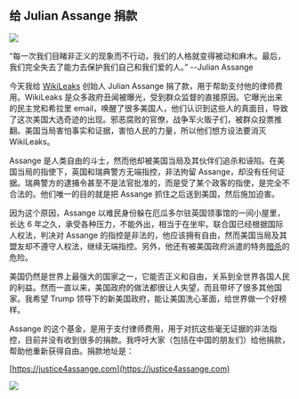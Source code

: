 ## 给 Julian Assange 捐款

![](http://www.yinwang.org/images/assange-quote1.jpg)

“每一次我们目睹非正义的现象而不行动，我们的人格就变得被动和麻木。最后，我们完全失去了能力去保护我们自己和我们爱的人。” --Julian Assange

今天我给 [WikiLeaks](https://wikileaks.org) 创始人 Julian Assange 捐了款，用于帮助支付他的律师费用。WikiLeaks 是众多政府丑闻被曝光，受到群众监督的直接原因。它曝光出来的民主党和希拉里 email，唤醒了很多美国人，他们认识到这些人的真面目，导致了这次美国大选奇迹的出现。邪恶腐败的官僚，战争军火贩子们，被群众投票推翻。美国当局害怕事实和证据，害怕人民的力量，所以他们想方设法要消灭 WikiLeaks。

Assange 是人类自由的斗士，然而他却被美国当局及其伙伴们追杀和诬陷。在美国当局的指使下，英国和瑞典警方无端指控，非法拘留 Assange，却没有任何证据。瑞典警方的逮捕令甚至不是法官批准的，而是受了某个政客的指使，是完全不合法的。他们唯一的目的就是把 Assange 抓住之后送到美国，然后施加迫害。

因为这个原因，Assange 以难民身份躲在厄瓜多尔驻英国领事馆的一间小屋里，长达 6 年之久，承受各种压力，不能外出，相当于在坐牢。联合国已经根据国际人权法，判决对 Assange 的指控是非法的，他应该拥有自由，然而美国当局及其盟友却不遵守人权法，继续无端指控。另外，他还有被美国政府派遣的特务[暗杀](https://www.youtube.com/watch?v=ZuQW0US2sJw)的危险。

美国仍然是世界上最强大的国家之一，它能否正义和自由，关系到全世界各国人民的利益。然而一直以来，美国政府的做法都很让人失望，而且带坏了很多其他国家。我希望 Trump 领导下的新美国政府，能让美国洗心革面，给世界做一个好榜样。

Assange 的这个基金，是用于支付律师费用，用于对抗这些毫无证据的非法指控，目前并没有收到很多的捐款。我呼吁大家（包括在中国的朋友们）给他捐款，帮助他重新获得自由。捐款地址是：

[https://justice4assange.com](https://justice4assange.com)

![](http://www.yinwang.org/images/assange-donation.png)
